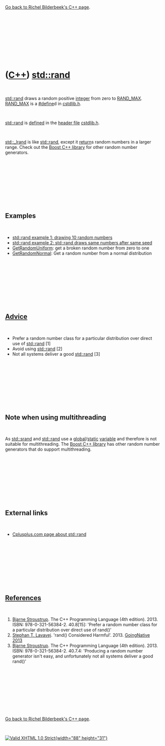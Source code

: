 

[Go back to Richel Bilderbeek's C++ page](Cpp.htm).

 

 

 

 

 

([C++](Cpp.htm)) [std::rand](CppStdRand.htm)
============================================

 

[std::rand](CppStdRand.htm) draws a random positive
[integer](CppInt.htm) from zero to [RAND\_MAX](CppRAND_MAX.htm).
[RAND\_MAX](CppRAND_MAX.htm) is a [\#define](CppDefine.htm)d in
[cstdlib.h](CppCstdlibH.htm).

 

[std::rand](CppStdRand.htm) is [defined](CppDefinition.htm) in the
[header file](CppHeaderFile.htm) [cstdlib.h](CppCstdlibH.htm).

 

[std::\_lrand](Cpp_lrand.htm) is like [std::rand](CppStdRand.htm),
except it [return](CppReturn.htm)s random numbers in a larger range.
Check out the [Boost C++ library](CppBoost.htm) for other random number
generators.

 

 

 

 

 

Examples
--------

 

-   [std::rand example 1: drawing 10 random
    numbers](CppStdRandExample1.htm)
-   [std::rand example 2: std::rand draws same numbers after same
    seed](CppStdRandExample1.htm)
-   [GetRandomUniform](CppGetRandomUniform.htm): get a broken random
    number from zero to one
-   [GetRandomNormal](CppGetRandomNormal.htm): Get a random number from
    a normal distribution

 

 

 

 

 

[Advice](CppAdvice.htm)
-----------------------

 

-   Prefer a random number class for a particular distribution over
    direct use of [std::rand](CppStdRand.htm) \[1\]
-   Avoid using [std::rand](CppStdRand.htm) \[2\]
-   Not all systems deliver a good [std::rand](CppStdRand.htm) \[3\]

 

 

 

 

 

Note when using multithreading
------------------------------

 

As [std::srand](CppSrand.htm) and [std::rand](CppStdRand.htm) use a
[global](CppGlobal.htm)/[static](CppStatic.htm)
[variable](CppVariable.htm) and therefore is not suitable for
multithreading. The [Boost C++ library](CppBoost.htm) has other random
number generators that do support multithreading.

 

 

 

 

 

External links
--------------

 

-   [Cplusplus.com page about
    std::rand](http://www.cplusplus.com/reference/clibrary/cstdlib/rand)

 

 

 

 

 

[References](CppReferences.htm)
-------------------------------

 

1.  [Bjarne Stroustrup](CppBjarneStroustrup.htm). The C++ Programming
    Language (4th edition). 2013. ISBN: 978-0-321-56384-2. 40.8\[15\]:
    'Prefer a random number class for a particular distribution over
    direct use of rand()'
2.  [Stephan T. Lavavej](CppStephanLavavej.htm). 'rand()
    Considered Harmful'. 2013. [GoingNative
    2013](http://channel9.msdn.com/Events/GoingNative/2013/rand-Considered-Harmful)
3.  [Bjarne Stroustrup](CppBjarneStroustrup.htm). The C++ Programming
    Language (4th edition). 2013. ISBN: 978-0-321-56384-2. 40.7.4:
    'Producing a random number generator isn't easy, and unfortunately
    not all systems deliver a good rand()'

 

 

 

 

 

[Go back to Richel Bilderbeek's C++ page](Cpp.htm).



 

[![Valid XHTML 1.0 Strict](valid-xhtml10.png){width="88"
height="31"}](http://validator.w3.org/check?uri=referer)
